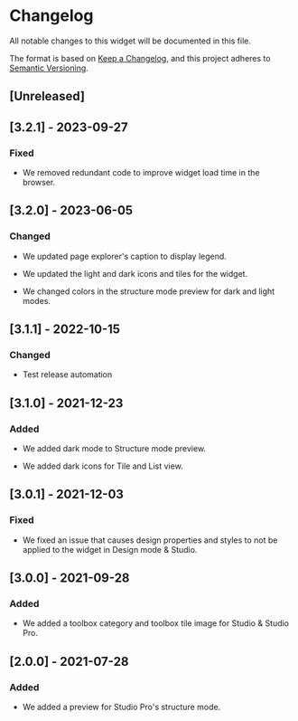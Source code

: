 # Changelog

All notable changes to this widget will be documented in this file.

The format is based on [Keep a Changelog](https://keepachangelog.com/en/1.0.0/), and this project adheres to [Semantic Versioning](https://semver.org/spec/v2.0.0.html).

## [Unreleased]

## [3.2.1] - 2023-09-27

### Fixed

- We removed redundant code to improve widget load time in the browser.

## [3.2.0] - 2023-06-05

### Changed

- We updated page explorer's caption to display legend.

- We updated the light and dark icons and tiles for the widget.

- We changed colors in the structure mode preview for dark and light modes.

## [3.1.1] - 2022-10-15

### Changed

- Test release automation

## [3.1.0] - 2021-12-23

### Added

- We added dark mode to Structure mode preview.

- We added dark icons for Tile and List view.

## [3.0.1] - 2021-12-03

### Fixed

- We fixed an issue that causes design properties and styles to not be applied to the widget in Design mode & Studio.

## [3.0.0] - 2021-09-28

### Added

- We added a toolbox category and toolbox tile image for Studio & Studio Pro.

## [2.0.0] - 2021-07-28

### Added

- We added a preview for Studio Pro's structure mode.
